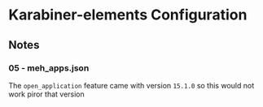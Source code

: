 # Karabiner-elements Configuration

## Notes

### 05 - meh_apps.json

The `open_application` feature came with version `15.1.0` so this would not work piror that version
